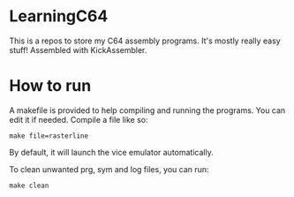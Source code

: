 # LearningC64

This is a repos to store my C64 assembly programs. It's mostly really easy stuff!
Assembled with KickAssembler.

# How to run

A makefile is provided to help compiling and running the programs. You can edit it if needed.
Compile a file like so:
```
make file=rasterline
```
By default, it will launch the vice emulator automatically.

To clean unwanted prg, sym and log files, you can run:
```
make clean
```

